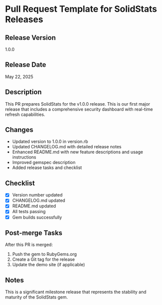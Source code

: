 # Pull Request Template for SolidStats Releases

## Release Version
1.0.0

## Release Date
May 22, 2025

## Description
This PR prepares SolidStats for the v1.0.0 release. This is our first major release that includes a comprehensive security dashboard with real-time refresh capabilities.

## Changes
- Updated version to 1.0.0 in version.rb
- Updated CHANGELOG.md with detailed release notes
- Enhanced README.md with new feature descriptions and usage instructions
- Improved gemspec description
- Added release tasks and checklist

## Checklist
- [x] Version number updated
- [x] CHANGELOG.md updated
- [x] README.md updated
- [x] All tests passing
- [x] Gem builds successfully

## Post-merge Tasks
After this PR is merged:
1. Push the gem to RubyGems.org
2. Create a Git tag for the release
3. Update the demo site (if applicable)

## Notes
This is a significant milestone release that represents the stability and maturity of the SolidStats gem.
